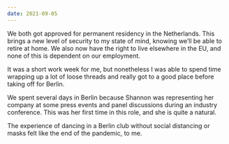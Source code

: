 ```yaml
---
date: 2021-09-05
---
```


We both got approved for permanent residency in the Netherlands. This brings a new level of security to my state of mind, knowing we’ll be able to retire at home. We also now have the right to live elsewhere in the EU, and none of this is dependent on our employment.

It was a short work week for me, but nonetheless I was able to spend time wrapping up a lot of loose threads and really got to a good place before taking off for Berlin.

We spent several days in Berlin because Shannon was representing her company at some press events and panel discussions during an industry conference. This was her first time in this role, and she is quite a natural.

The experience of dancing in a Berlin club without social distancing or masks felt like the end of the pandemic, to me.
